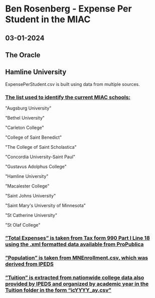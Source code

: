 
# Ben Rosenberg - Expense Per Student in the MIAC
## 03-01-2024
## The Oracle
## Hamline University

ExpensePerStudent.csv is built using data from multiple sources.

### <u>The list used to identify the current MIAC schools:</u>

"Augsburg University"

"Bethel University"      

"Carleton College"            

"College of Saint Benedict" 

"The College of Saint Scholastica"             

"Concordia University-Saint Paul"     

"Gustavus Adolphus College" 

"Hamline University"        

"Macalester College"                                  

"Saint Johns University"     

"Saint Mary's University of Minnesota"

"St Catherine University" 

"St Olaf College"            

### <u>”Total Expenses” is taken from Tax form 990 Part I Line 18 using the .xml formatted data available from ProPublica</u>

### <u>”Population” is taken from MNEnrollment.csv, which was derived from IPEDS</u>

### <u>”Tuition” is extracted from nationwide college data also provided by IPEDS and organized by academic year in the Tuition folder in the form “icYYYY_ay.csv”</u>
